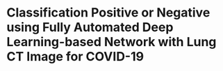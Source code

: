 # Classification Positive or Negative using Fully Automated Deep Learning-based Network with Lung CT Image for COVID-19
